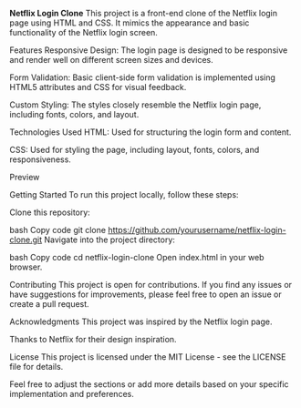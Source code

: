 **Netflix Login Clone**
This project is a front-end clone of the Netflix login page using HTML and CSS. It mimics the appearance and basic functionality of the Netflix login screen.

Features
Responsive Design: The login page is designed to be responsive and render well on different screen sizes and devices.

Form Validation: Basic client-side form validation is implemented using HTML5 attributes and CSS for visual feedback.

Custom Styling: The styles closely resemble the Netflix login page, including fonts, colors, and layout.

Technologies Used
HTML: Used for structuring the login form and content.

CSS: Used for styling the page, including layout, fonts, colors, and responsiveness.

Preview

Getting Started
To run this project locally, follow these steps:

Clone this repository:

bash
Copy code
git clone https://github.com/yourusername/netflix-login-clone.git
Navigate into the project directory:

bash
Copy code
cd netflix-login-clone
Open index.html in your web browser.

Contributing
This project is open for contributions. If you find any issues or have suggestions for improvements, please feel free to open an issue or create a pull request.

Acknowledgments
This project was inspired by the Netflix login page.

Thanks to Netflix for their design inspiration.

License
This project is licensed under the MIT License - see the LICENSE file for details.

Feel free to adjust the sections or add more details based on your specific implementation and preferences.

